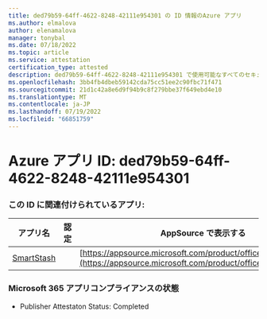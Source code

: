 ```yaml
---
title: ded79b59-64ff-4622-8248-42111e954301 の ID 情報のAzure アプリ
ms.author: elmalova
author: elenamalova
manager: tonybal
ms.date: 07/18/2022
ms.topic: article
ms.service: attestation
certification_type: attested
description: ded79b59-64ff-4622-8248-42111e954301 で使用可能なすべてのセキュリティとコンプライアンス情報。
ms.openlocfilehash: 3bb4fb4dbeb59142cda75cc51ee2c90fbc71f471
ms.sourcegitcommit: 21d1c42a8e6d9f94b9c8f279bbe37f649ebd4e10
ms.translationtype: MT
ms.contentlocale: ja-JP
ms.lasthandoff: 07/19/2022
ms.locfileid: "66851759"
---
```

# <a name="azure-app-id-ded79b59-64ff-4622-8248-42111e954301"></a>Azure アプリ ID: ded79b59-64ff-4622-8248-42111e954301


### <a name="apps-associated-with-this-id"></a>この ID に関連付けられているアプリ:
| **アプリ名** | **認定** | **AppSource で表示する** |
|--------------|---------------|-----------------------|
| [SmartStash](../forward/WA200004223.md) |  | [https://appsource.microsoft.com/product/office/WA200004223](https://appsource.microsoft.com/product/office/WA200004223) |

### <a name="microsoft-365-app-compliance-status"></a>Microsoft 365 アプリコンプライアンスの状態
- Publisher Attestaton Status: Completed
